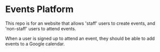 # Events Platform

This repo is for an website that allows 'staff' users to create events, and 'non-staff' users to attend events.

When a user is signed up to attend an event, they should be able to add events to a Google calendar.